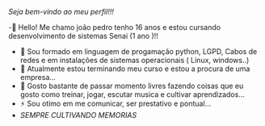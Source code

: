 *Seja bem-vindo ao meu perfil!!!*



-👋 Hello! Me chamo joão pedro  tenho 16 anos e estou cursando desenvolvimento de sistemas Senai (1 ano )!! 

- 🔭 Sou formado em linguagem de progamação python, LGPD, Cabos de redes e em instalações de sistemas operacionais  ( Linux, windows..)
- 🌱 Atualmente estou terminando meu curso e estou a procura de uma empresa...
- 💬 Gosto bastante de passar momento livres fazendo coisas que eu gosto como treinar, jogar, escutar musica e cultivar aprendizados...
- ⚡ Sou otimo em me comunicar, ser  prestativo e pontual...
- *SEMPRE CULTIVANDO MEMORIAS* 
